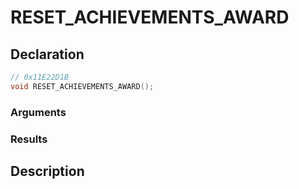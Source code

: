 # RESET_ACHIEVEMENTS_AWARD

## Declaration
```cpp
// 0x11E22D1B
void RESET_ACHIEVEMENTS_AWARD();
```

### Arguments

### Results

## Description
